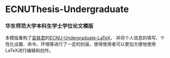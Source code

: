 # ECNUThesis-Undergraduate

### 华东师范大学本科生学士学位论文模版

本模版重构了[袁轶君](https://github.com/YijunYuan)的[ECNU-Undergraduate-LaTeX](https://github.com/YijunYuan/ECNU-Undergraduate-LaTeX)，
并将个人信息的填写、个性化设置、命令、环境等进行了一定的封装，使得使用者可以更加方便地使用LaTeX进行编辑和创作。

